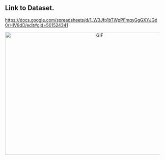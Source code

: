 ## Link to Dataset.
   https://docs.google.com/spreadsheets/d/1_W3Jfp1bTWpPFmqyGgGXYJGd0rHIV8dD/edit#gid=501524341
   
<p align="center"> 
<img src=""  width="600" height="400" alt="GIF">
</p>

